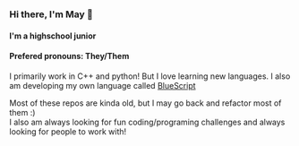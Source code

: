 ### Hi there, I'm May 👋
#### I'm a highschool junior 
#### Prefered pronouns: They/Them
<!--
**RyanD524/RyanD524** is a ✨ _special_ ✨ repository because its `README.md` (this file) appears on your GitHub profile.-->
I primarily work in C++ and python! But I love learning new languages.
I also am developing my own language called [BlueScript](https://github.com/MayD524/CBluescirpt)


Most of these repos are kinda old, but I may go back and refactor most of them :)<br>
I also am always looking for fun coding/programing challenges and always looking for people to work with!
